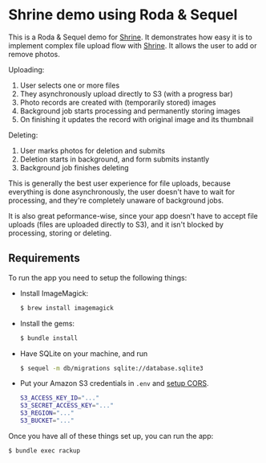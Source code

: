 # Shrine demo using Roda & Sequel

This is a Roda & Sequel demo for [Shrine]. It demonstrates how easy it is to
implement complex file upload flow with [Shrine]. It allows the user to add or
remove photos.

Uploading:

1. User selects one or more files
2. They asynchronously upload directly to S3 (with a progress bar)
3. Photo records are created with (temporarily stored) images
4. Background job starts processing and permanently storing images
5. On finishing it updates the record with original image and its thumbnail

Deleting:

1. User marks photos for deletion and submits
2. Deletion starts in background, and form submits instantly
3. Background job finishes deleting

This is generally the best user experience for file uploads, because everything
is done asynchronously, the user doesn't have to wait for processing, and
they're completely unaware of background jobs.

It is also great peformance-wise, since your app doesn't have to accept file
uploads (files are uploaded directly to S3), and it isn't blocked by
processing, storing or deleting.

## Requirements

To run the app you need to setup the following things:

* Install ImageMagick:

  ```rb
  $ brew install imagemagick
  ```

* Install the gems:

  ```rb
  $ bundle install
  ```

* Have SQLite on your machine, and run

  ```sh
  $ sequel -m db/migrations sqlite://database.sqlite3
  ```

* Put your Amazon S3 credentials in `.env` and [setup CORS].

  ```sh
  S3_ACCESS_KEY_ID="..."
  S3_SECRET_ACCESS_KEY="..."
  S3_REGION="..."
  S3_BUCKET="..."
  ```

Once you have all of these things set up, you can run the app:

```sh
$ bundle exec rackup
```

[Shrine]: https://github.com/janko-m/shrine
[setup CORS]: http://docs.aws.amazon.com/AmazonS3/latest/dev/cors.html
